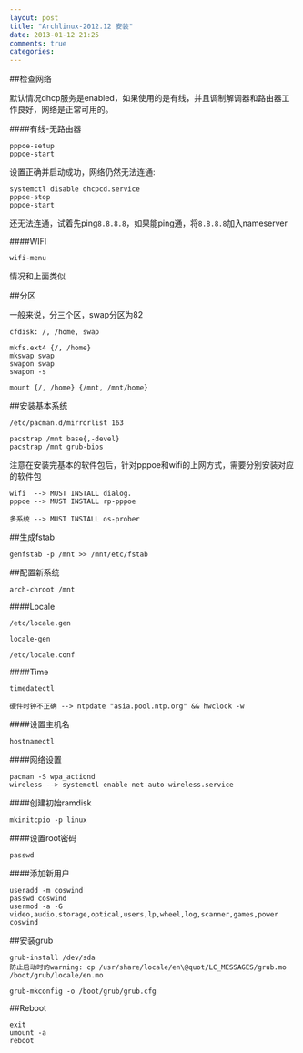```yaml
---
layout: post
title: "Archlinux-2012.12 安装"
date: 2013-01-12 21:25
comments: true
categories: 
---
```


##检查网络

默认情况dhcp服务是enabled，如果使用的是有线，并且调制解调器和路由器工作良好，网络是正常可用的。

####有线-无路由器

    pppoe-setup
    pppoe-start

设置正确并启动成功，网络仍然无法连通:

    systemctl disable dhcpcd.service
    pppoe-stop
    pppoe-start

还无法连通，试着先ping`8.8.8.8`，如果能ping通，将`8.8.8.8`加入nameserver

####WIFI

    wifi-menu

情况和上面类似    

##分区

一般来说，分三个区，swap分区为82

    cfdisk: /, /home, swap
    
    mkfs.ext4 {/, /home}
    mkswap swap
    swapon swap
    swapon -s

    mount {/, /home} {/mnt, /mnt/home}

##安装基本系统

    /etc/pacman.d/mirrorlist 163
    
    pacstrap /mnt base{,-devel} 
    pacstrap /mnt grub-bios

注意在安装完基本的软件包后，针对pppoe和wifi的上网方式，需要分别安装对应的软件包

    wifi  --> MUST INSTALL dialog.
    pppoe --> MUST INSTALL rp-pppoe

    多系统 --> MUST INSTALL os-prober

##生成fstab

    genfstab -p /mnt >> /mnt/etc/fstab

##配置新系统

    arch-chroot /mnt

####Locale

    /etc/locale.gen
    
    locale-gen
    
    /etc/locale.conf
    
####Time

    timedatectl

    硬件时钟不正确 --> ntpdate "asia.pool.ntp.org" && hwclock -w

####设置主机名

    hostnamectl

####网络设置

    pacman -S wpa_actiond
    wireless --> systemctl enable net-auto-wireless.service

####创建初始ramdisk

    mkinitcpio -p linux

####设置root密码

    passwd

####添加新用户

    useradd -m coswind 
    passwd coswind
    usermod -a -G video,audio,storage,optical,users,lp,wheel,log,scanner,games,power coswind

##安装grub

    grub-install /dev/sda
    防止启动时的warning: cp /usr/share/locale/en\@quot/LC_MESSAGES/grub.mo /boot/grub/locale/en.mo

    grub-mkconfig -o /boot/grub/grub.cfg

##Reboot

    exit 
    umount -a
    reboot




